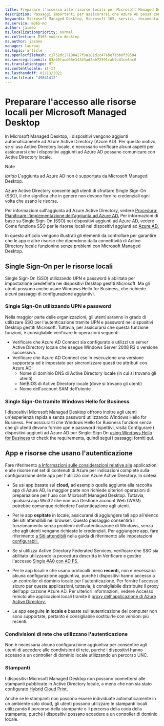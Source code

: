 ```yaml
---
title: Preparare l'accesso alle risorse locali per Microsoft Managed Desktop
description: Passaggi importanti per assicurarsi che Azure AD possa comunicare con Active Directory locale per fornire l'autenticazione
keywords: Microsoft Managed Desktop, Microsoft 365, servizi, documentazione
ms.service: m365-md
author: jaimeo
ms.localizationpriority: normal
ms.collection: M365-modern-desktop
ms.author: jaimeo
manager: laurawi
ms.topic: article
ms.openlocfilehash: c1732dc17188427f9a181d1c47abe71bb8f39584
ms.sourcegitcommit: 83a40facd66e14343ad3ab72591cab9c41ce6ac0
ms.translationtype: MT
ms.contentlocale: it-IT
ms.lasthandoff: 01/13/2021
ms.locfileid: "49841412"
---
```

#  <a name="prepare-on-premises-resources-access-for-microsoft-managed-desktop"></a>Preparare l'accesso alle risorse locali per Microsoft Managed Desktop

In Microsoft Managed Desktop, i dispositivi vengono aggiunti automaticamente ad Azure Active Directory (Azure AD). Per questo motivo, se si usa Active Directory locale, è necessario verificare alcuni aspetti per assicurarsi che i dispositivi aggiunti ad Azure AD possano comunicare con Active Directory locale. 

> [!NOTE]  
> *Ibrido* L'aggiunta ad Azure AD non è supportata da Microsoft Managed Desktop.

Azure Active Directory consente agli utenti di sfruttare Single Sign-On (SSO), il che significa che in genere non devono fornire credenziali ogni volta che usano le risorse.

Per informazioni sull'aggiunta ad Azure Active Directory, vedere [Procedura: Pianificare l'implementazione dell'aggiunta ad Azure AD.](https://docs.microsoft.com/azure/active-directory/devices/azureadjoin-plan) Per informazioni di base su Single Sign-On (SSO) nei dispositivi aggiunti ad Azure AD, vedere Come funziona SSO per le risorse locali nei dispositivi aggiunti ad [Azure AD.](https://docs.microsoft.com/azure/active-directory/devices/azuread-join-sso#how-it-works)


In questo articolo vengono illustrati gli elementi da controllare per garantire che le app e altre risorse che dipendono dalla connettività di Active Directory locale funzionino senza problemi con Microsoft Managed Desktop.


## <a name="single-sign-on-for-on-premises-resources"></a>Single Sign-On per le risorse locali

Single Sign-On (SSO) utilizzando UPN e password è abilitato per impostazione predefinita nei dispositivi Desktop gestiti Microsoft. Ma gli utenti possono anche usare Windows Hello for Business, che richiede alcuni passaggi di configurazione aggiuntivi. 

### <a name="single-sign-on-by-using-upn-and-password"></a>Single Sign-On utilizzando UPN e password

Nella maggior parte delle organizzazioni, gli utenti saranno in grado di utilizzare SSO per l'autenticazione tramite UPN e password nei dispositivi Desktop gestiti Microsoft. Tuttavia, per assicurarsi che questa funzione funzioni, è consigliabile verificare le operazioni seguenti:

- Verificare che Azure AD Connect sia configurato e utilizzi un server Active Directory locale che esegue Windows Server 2008 R2 o versione successiva.
- Verificare che Azure AD Connect ese in esecuzione una versione supportata ed è impostato per sincronizzare questi tre attributi con Azure AD: 
    - Nome di dominio DNS di Active Directory locale (in cui si trovano gli utenti)
    - NetBIOS di Active Directory locale (dove si trovano gli utenti)
    - Nome dell'account SAM dell'utente


### <a name="single-sign-on-by-using-windows-hello-for-business"></a>Single Sign-On tramite Windows Hello for Business

I dispositivi Microsoft Managed Desktop offrono inoltre agli utenti un'esperienza rapida e senza password utilizzando Windows Hello for Business. Per assicurarti che Windows Hello for Business funzioni senza che gli utenti devono fornire upn e password rispettivi, visita Configurare i dispositivi aggiunti ad Azure AD per Single-Sign On [using Windows Hello for Business](https://docs.microsoft.com/windows/security/identity-protection/hello-for-business/hello-hybrid-aadj-sso-base) to check the requirements, quindi segui i passaggi forniti qui.


## <a name="apps-and-resources-that-use-authentication"></a>App e risorse che usano l'autenticazione

Fare riferimento [a Informazioni sulle considerazioni relative alle](https://docs.microsoft.com/azure/active-directory/devices/azureadjoin-plan#understand-considerations-for-applications-and-resources) applicazioni e alle risorse nel set di contenuti di Azure per indicazioni complete sulla configurazione delle app per l'utilizzo con Azure Active Directory. In sintesi:


- Se usi app basate sul **cloud,** ad esempio quelle aggiunte alla raccolta app di Azure AD, la maggior parte non richiede ulteriori operazioni di preparazione per l'uso con Microsoft Managed Desktop. Tuttavia, qualsiasi app Win32 che non usa Gestione account Web (WAM) potrebbe comunque richiedere l'autenticazione agli utenti.

- Per le app **ospitate** in locale, assicurarsi di aggiungere tali app all'elenco dei siti attendibili nei browser. Questo passaggio consentirà il funzionamento senza problemi dell'autenticazione di Windows, senza che agli utenti vengano richieste le credenziali. Per aggiungere app, fare riferimento [a Siti attendibili](https://docs.microsoft.com/microsoft-365/managed-desktop/working-with-managed-desktop/config-setting-ref#trusted-sites) nella guida di riferimento alle impostazioni [configurabili.](https://docs.microsoft.com/microsoft-365/managed-desktop/working-with-managed-desktop/config-setting-ref)

- Se si utilizza Active Directory Federated Services, verificare che SSO sia abilitato utilizzando la procedura descritta in Verificare e gestire l'accesso [Single #A0 con AD FS.](https://docs.microsoft.com/previous-versions/azure/azure-services/jj151809(v=azure.100)) 

- Per le app locali e che usano protocolli meno **recenti,** non è necessaria alcuna configurazione aggiuntiva, purché i dispositivi hanno accesso a un controller di dominio locale per l'autenticazione. Per fornire l'accesso sicuro per queste applicazioni, tuttavia, è consigliabile distribuire il proxy dell'applicazione Azure AD. Per ulteriori informazioni, vedere Accesso remoto alle applicazioni locali tramite il [proxy dell'applicazione di Azure Active Directory.](https://docs.microsoft.com/azure/active-directory/manage-apps/application-proxy)

- Le app eseguite **in locale e** basate sull'autenticazione del computer non sono supportate, pertanto è consigliabile sostituirle con versioni più recenti.

### <a name="network-shares-that-use-authentication"></a>Condivisioni di rete che utilizzano l'autenticazione

Non è necessaria alcuna configurazione aggiuntiva per consentire agli utenti di accedere alle condivisioni di rete, purché i dispositivi hanno accesso a un controller di dominio locale utilizzando un percorso UNC.

### <a name="printers"></a>Stampanti

I dispositivi Microsoft Managed Desktop non possono connettersi alle stampanti pubblicate in Active Directory locale, a meno che non sia stato configurato [Hybrid Cloud Print.](https://docs.microsoft.com/windows-server/administration/hybrid-cloud-print/hybrid-cloud-print-deploy)

Anche se le stampanti non possono essere individuate automaticamente in un ambiente solo cloud, gli utenti possono utilizzare le stampanti locali utilizzando il percorso della stampante o il percorso della coda della stampante, purché i dispositivi possano accedere a un controller di dominio locale.

<!--add fuller material on printers when available-->
